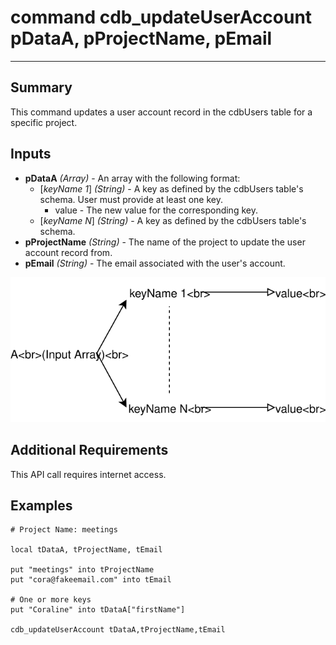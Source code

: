 # command cdb_updateUserAccount pDataA, pProjectName, pEmail

---
## Summary
This command updates a user account record in the cdbUsers table for a specific project.

## Inputs
* **pDataA** *(Array)* - An array with the following format:
	* [*keyName 1*] *(String)* - A key as defined by the cdbUsers table's schema. User must provide at least one key.
		* value - The new value for the corresponding key.
	* [*keyName N*] *(String)* - A key as defined by the cdbUsers table's schema.
* **pProjectName** *(String)* - The name of the project to update the user account record from.
* **pEmail** *(String)* - The email associated with the user's account.

![UpdateUserAccountInput](images/UpdateUserAccountInput.svg)


## Additional Requirements
This API call requires internet access.


## Examples
```livecodeserver
# Project Name: meetings

local tDataA, tProjectName, tEmail

put "meetings" into tProjectName
put "cora@fakeemail.com" into tEmail

# One or more keys
put "Coraline" into tDataA["firstName"]

cdb_updateUserAccount tDataA,tProjectName,tEmail
```
